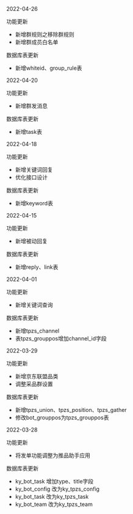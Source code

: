 2022-04-26

功能更新
* 新增群规则之移除群规则
* 新增群成员白名单

数据库表更新
* 新增whiteid、group_rule表

2022-04-20

功能更新
* 新增群发消息

数据库表更新
* 新增task表

2022-04-18

功能更新
* 新增关键词回复
* 优化接口设计

数据库表更新
* 新增keyword表

2022-04-15

功能更新
* 新增被动回复

数据库表更新
* 新增reply、link表

2022-04-01

功能更新
* 新增关键词查询

数据库表更新
* 新增tpzs_channel
* 表tpzs_grouppos增加channel_id字段

2022-03-29

功能更新
* 新增京东联盟品类
* 调整采品群设置

数据库表更新
* 新增tpzs_union、tpzs_position、tpzs_gather
* 修改bot_grouppos为tpzs_grouppos表

2022-03-28

功能更新
* 将发单功能调整为推品助手应用

数据库表更新
* ky_bot_task 增加type、title字段
* ky_bot_config 改为ky_tpzs_config
* ky_bot_task 改为ky_tpzs_task
* ky_bot_team 改为ky_tpzs_team


  
